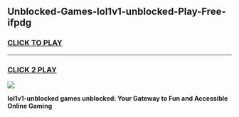 
## Unblocked-Games-lol1v1-unblocked-Play-Free-ifpdg
<h3>
<a href="https://premium76.site?title=lol1v1-unblocked&ref=21A">CLICK TO PLAY</a></h3>
<hr>

<h3>
<a href="https://premium76.site?title=lol1v1-unblocked&ref=21A">CLICK 2 PLAY</a>
  
</h3>

<a href="https://premium76.site?title=lol1v1-unblocked&ref=21A"><img src="https://clearcache.store/games.png"></a>


**lol1v1-unblocked games unblocked: Your Gateway to Fun and Accessible Online Gaming**
